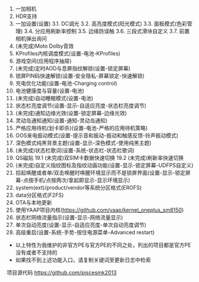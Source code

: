 1. 一加相机
2. HDR支持
3. 一加设置(设置)
  3.1. DC调光
  3.2. 高亮度模式(阳光模式)
  3.3. 面板模式(色彩管理)
  3.4. 分应用刷新率控制
  3.5. 边缘防误触
  3.6. 三段式滑块自定义
  3.7. 前置相机弹出询问
4. (未完成)Moto Dolby音效
5. KProfiles内核调度模式(设置-电池-KProfiles)
6. 游戏空间(应用程序抽屉)
7. (未完成)定时AOD与息屏指纹解锁(设置-锁定屏幕)
8. 锁屏PIN码快速解锁(设置-安全隐私-屏幕锁定-快速解锁)
9. 充电优化功能(设置-电池-Charging control)
10. 电池健康度与容量(设置-电池)
11. (未完成)自动睡眠模式(设置-电池)
12. 状态栏亮度调节(设置-显示-自适应亮度-状态栏亮度调节)
13. (未完成)通知边缘光效(设置-锁定屏幕-边缘光效)
14. 灵动岛通知通知(设置-通知-灵动岛通知)
15. 严格应用待机(划卡即杀)(设置-电池-严格的应用待机策略)
16. OOS来电振动模式(设置-提示音和振动-振动和触感反馈-铃声振动模式)
17. 深色模式纯黑背景主题(设置-显示-深色模式-使用纯黑主题)
18. (未完成)状态栏歌词(设置-系统-状态栏-状态栏歌词)
19. QS磁贴
   19.1 (未完成)双SIM卡数据快速切换
   19.2 (未完成)刷新率快速切换
20. (未完成)自定义指纹图标及指纹动画功能(设置-显示-锁定屏幕-UDFPS自定义)
21. 拾起唤醒或者单/双击唤醒时唤醒环境显示而不是锁屏界面(设置-显示-锁定屏幕-点按手机/点按两次/拿起即显示-显示环境显示)
22. system(ext)/product/vendor等系统分区格式(EROFS)
23. data分区格式(F2FS)
24. OTA与本地更新
25. 使用YAAP项目内核(https://github.com/yaap/kernel_oneplus_sm8150)
26. 状态栏网络流量指示(设置-显示-网络流量显示)
27. 单次自动亮度(设置-显示-自适应亮度-单次自动亮度调节)
28. 高级重启(设置-系统-手势-按住电源菜单-Advanced restart)

* 以上特性为我维护的非官方PE与官方PE的不同之处，列出的项目都是官方PE没有或者不支持的
* 如果找不到上述功能入口，请复制关键词至更新日志中检索

项目源代码
https://github.com/piscesmk2013
